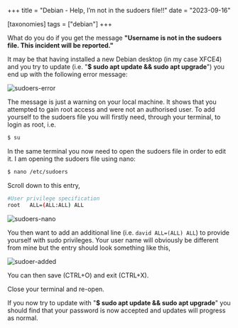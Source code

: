 +++
title =  "Debian - Help, I’m not in the sudoers file!!"
date =   "2023-09-16"

[taxonomies]
tags = ["debian"]
+++

What do you do if you get the message **"Username is not in the sudoers file. This incident will be reported."**

<!-- more -->

It may be that having installed a new Debian desktop (in my case XFCE4) and you try to update (i.e. "**$ sudo apt update && sudo apt upgrade**") you end up with the following error message:

![sudoers-error](https://i.imgur.com/RlbbBol.png)

The message is just a warning on your local machine.  It shows that you attempted to gain root access and were not an authorised user.  To add yourself to the sudoers file you will firstly need, through your terminal, to login as root, i.e.

```bash
$ su
```

In the same terminal you now need to open the sudoers file in order to edit it. I am opening the sudoers file using nano:

```bash
$ nano /etc/sudoers
```

Scroll down to this entry,

```bash
#User privilege specification
root   ALL=(ALL:ALL) ALL
```

![sudoers-nano](https://i.imgur.com/lFqeTl3.png)

You then want to add an additional line (i.e. `david ALL=(ALL) ALL`) to provide yourself with sudo privileges.  Your user name will obviously be different from mine but the entry should look something like this,

![sudoer-added](https://i.imgur.com/AuLn3RC.png)

You can then save (CTRL+O) and exit (CTRL+X).

Close your terminal and re-open.

If you now try to update with "**$ sudo apt update && sudo apt upgrade**" you should find that your password is now accepted and updates will progress as normal.
